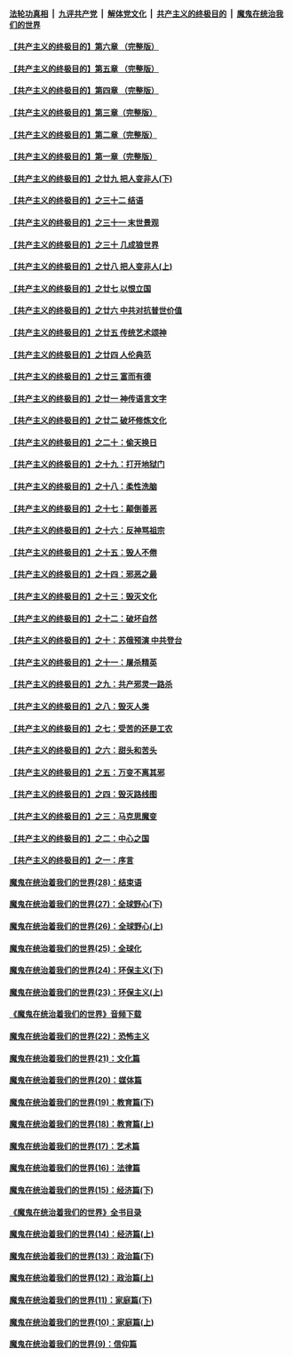 ####  [法轮功真相](../../../../basic/blob/master/README.md?t=10071652) &nbsp;|&nbsp; [九评共产党](../../../../9ping.md/blob/master/README.md?t=10071652) &nbsp;|&nbsp; [解体党文化](../../../../jtdwh.md/blob/master/README.md?t=10071652)  &nbsp;|&nbsp; [共产主义的终极目的](../../../../gczydzjmd.md/blob/master/README.md?t=10071652) &nbsp;|&nbsp; [魔鬼在统治我们的世界](../../../../mgztzwmdsj.md/blob/master/README.md?t=10071652) 

#### [【共产主义的终极目的】第六章 （完整版）](../pages/nsc422/n11428913.md?t=10071652) 

#### [【共产主义的终极目的】第五章 （完整版）](../pages/nsc422/n11428912.md?t=10071652) 

#### [【共产主义的终极目的】第四章 （完整版）](../pages/nsc422/n11428907.md?t=10071652) 

#### [【共产主义的终极目的】第三章（完整版）](../pages/nsc422/n11428848.md?t=10071652) 

#### [【共产主义的终极目的】第二章（完整版）](../pages/nsc422/n11428831.md?t=10071652) 

#### [【共产主义的终极目的】第一章（完整版）](../pages/nsc422/n11417651.md?t=10071652) 

#### [【共产主义的终极目的】之廿九 把人变非人(下)](../pages/nsc422/n11344140.md?t=10071652) 

#### [【共产主义的终极目的】之三十二 结语](../pages/nsc422/n11360535.md?t=10071652) 

#### [【共产主义的终极目的】之三十一 末世景观](../pages/nsc422/n11351129.md?t=10071652) 

#### [【共产主义的终极目的】之三十 几成狼世界](../pages/nsc422/n11348280.md?t=10071652) 

#### [【共产主义的终极目的】之廿八 把人变非人(上)](../pages/nsc422/n11340492.md?t=10071652) 

#### [【共产主义的终极目的】之廿七 以恨立国](../pages/nsc422/n11336944.md?t=10071652) 

#### [【共产主义的终极目的】之廿六 中共对抗普世价值](../pages/nsc422/n11324785.md?t=10071652) 

#### [【共产主义的终极目的】之廿五 传统艺术颂神](../pages/nsc422/n11296396.md?t=10071652) 

#### [【共产主义的终极目的】之廿四 人伦典范](../pages/nsc422/n11296397.md?t=10071652) 

#### [【共产主义的终极目的】之廿三 富而有德](../pages/nsc422/n11283598.md?t=10071652) 

#### [【共产主义的终极目的】之廿一 神传语言文字](../pages/nsc422/n11263265.md?t=10071652) 

#### [【共产主义的终极目的】之廿二 破坏修炼文化](../pages/nsc422/n11245728.md?t=10071652) 

#### [【共产主义的终极目的】之二十：偷天换日](../pages/nsc422/n11238846.md?t=10071652) 

#### [【共产主义的终极目的】之十九：打开地狱门](../pages/nsc422/n11206376.md?t=10071652) 

#### [【共产主义的终极目的】之十八：柔性洗脑](../pages/nsc422/n11199994.md?t=10071652) 

#### [【共产主义的终极目的】之十七：颠倒善恶](../pages/nsc422/n11179782.md?t=10071652) 

#### [【共产主义的终极目的】之十六：反神骂祖宗](../pages/nsc422/n11166798.md?t=10071652) 

#### [【共产主义的终极目的】之十五：毁人不倦](../pages/nsc422/n11166792.md?t=10071652) 

#### [【共产主义的终极目的】之十四：邪恶之最](../pages/nsc422/n11150249.md?t=10071652) 

#### [【共产主义的终极目的】之十三：毁灭文化](../pages/nsc422/n11135227.md?t=10071652) 

#### [【共产主义的终极目的】之十二：破坏自然](../pages/nsc422/n11135214.md?t=10071652) 

#### [【共产主义的终极目的】之十：苏俄预演 中共登台](../pages/nsc422/n11118424.md?t=10071652) 

#### [【共产主义的终极目的】之十一：屠杀精英](../pages/nsc422/n11118442.md?t=10071652) 

#### [【共产主义的终极目的】之九：共产邪灵一路杀](../pages/nsc422/n11114139.md?t=10071652) 

#### [【共产主义的终极目的】之八：毁灭人类](../pages/nsc422/n11108503.md?t=10071652) 

#### [【共产主义的终极目的】之七：受苦的还是工农](../pages/nsc422/n11101809.md?t=10071652) 

#### [【共产主义的终极目的】之六：甜头和苦头](../pages/nsc422/n11096971.md?t=10071652) 

#### [【共产主义的终极目的】之五：万变不离其邪](../pages/nsc422/n11091285.md?t=10071652) 

#### [【共产主义的终极目的】之四：毁灭路线图](../pages/nsc422/n11086284.md?t=10071652) 

#### [【共产主义的终极目的】之三：马克思魔变](../pages/nsc422/n11061941.md?t=10071652) 

#### [【共产主义的终极目的】之二：中心之国](../pages/nsc422/n11047728.md?t=10071652) 

#### [【共产主义的终极目的】之一：序言](../pages/nsc422/n11086077.md?t=10071652) 

#### [魔鬼在统治着我们的世界(28)：结束语](../pages/nsc422/n10936246.md?t=10071652) 

#### [魔鬼在统治着我们的世界(27)：全球野心(下)](../pages/nsc422/n10928319.md?t=10071652) 

#### [魔鬼在统治着我们的世界(26)：全球野心(上)](../pages/nsc422/n10900318.md?t=10071652) 

#### [魔鬼在统治着我们的世界(25)：全球化](../pages/nsc422/n10788205.md?t=10071652) 

#### [魔鬼在统治着我们的世界(24)：环保主义(下)](../pages/nsc422/n10695307.md?t=10071652) 

#### [魔鬼在统治着我们的世界(23)：环保主义(上)](../pages/nsc422/n10688613.md?t=10071652) 

#### [《魔鬼在统治着我们的世界》音频下载](../pages/nsc422/n10635553.md?t=10071652) 

#### [魔鬼在统治着我们的世界(22)：恐怖主义](../pages/nsc422/n10614727.md?t=10071652) 

#### [魔鬼在统治着我们的世界(21)：文化篇](../pages/nsc422/n10597706.md?t=10071652) 

#### [魔鬼在统治着我们的世界(20)：媒体篇](../pages/nsc422/n10586579.md?t=10071652) 

#### [魔鬼在统治着我们的世界(19)：教育篇(下)](../pages/nsc422/n10564808.md?t=10071652) 

#### [魔鬼在统治着我们的世界(18)：教育篇(上)](../pages/nsc422/n10526970.md?t=10071652) 

#### [魔鬼在统治着我们的世界(17)：艺术篇](../pages/nsc422/n10499093.md?t=10071652) 

#### [魔鬼在统治着我们的世界(16)：法律篇](../pages/nsc422/n10485969.md?t=10071652) 

#### [魔鬼在统治着我们的世界(15)：经济篇(下)](../pages/nsc422/n10469975.md?t=10071652) 

#### [《魔鬼在统治着我们的世界》全书目录](../pages/nsc422/n10464261.md?t=10071652) 

#### [魔鬼在统治着我们的世界(14)：经济篇(上)](../pages/nsc422/n10457370.md?t=10071652) 

#### [魔鬼在统治着我们的世界(13)：政治篇(下)](../pages/nsc422/n10448270.md?t=10071652) 

#### [魔鬼在统治着我们的世界(12)：政治篇(上)](../pages/nsc422/n10444576.md?t=10071652) 

#### [魔鬼在统治着我们的世界(11)：家庭篇(下)](../pages/nsc422/n10440961.md?t=10071652) 

#### [魔鬼在统治着我们的世界(10)：家庭篇(上)](../pages/nsc422/n10435448.md?t=10071652) 

#### [魔鬼在统治着我们的世界(9)：信仰篇](../pages/nsc422/n10432159.md?t=10071652) 

